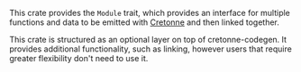 This crate provides the `Module` trait, which provides an interface for
multiple functions and data to be emitted with
[Cretonne](https://crates.io/crates/cretonne) and then linked together.

This crate is structured as an optional layer on top of cretonne-codegen.
It provides additional functionality, such as linking, however users that
require greater flexibility don't need to use it.
